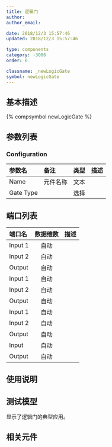 ```yaml
---
title: 逻辑门
author: 
author_email:

date: 2018/12/3 15:57:46
updated: 2018/12/3 15:57:46

type: components
category: -3006
order: 0

classname: _newLogicGate
symbol: newLogicGate
---
```

## 基本描述
{% compsymbol newLogicGate %}

## 参数列表
### Configuration
| 参数名 | 备注 | 类型 | 描述 |
| :--- | :--- | :--: | :--- |
| Name | 元件名称 | 文本 |  |
| Gate Type |  | 选择 |  |


## 端口列表

| 端口名 | 数据维数 | 描述 |
| :--- | :--:  | :--- |
| Input 1 | 自动 | |                   
| Input 2 | 自动 | |                   
| Output | 自动 | |                   
| Input 1 | 自动 | |                   
| Input 2 | 自动 | |                   
| Output | 自动 | |                   
| Input 1 | 自动 | |                   
| Input 2 | 自动 | |                   
| Output | 自动 | |                   
| Input | 自动 | |                   
| Output | 自动 | |                   

## 使用说明


## 测试模型
[<test name>](<test link>)显示了逻辑门的典型应用。

## 相关元件


